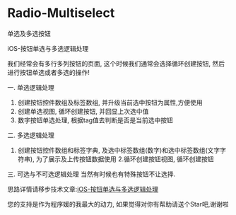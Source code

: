 # Radio-Multiselect
单选及多选按钮

iOS-按钮单选与多选逻辑处理

我们经常会有多行多列按钮的页面, 这个时候我们通常会选择循环创建按钮, 然后进行按钮单选或者多选的操作!

一. 单选逻辑处理
1. 创建按钮控件数组及标签数组, 并升级当前选中按钮为属性,方便使用
2. 创建单选视图, 循环创建按钮, 并回显上次选中值
3. 数字按钮单选处理, 根据tag值去判断是否是当前选中按钮

二. 多选逻辑处理
1. 创建按钮控件数组和标签字典, 及选中标签数组(数字)和选中标签数组(文字字符串), 为了展示及上传按钮数据使用
2.循环创建按钮视图, 循环创建按钮

三. 可选与不可选逻辑处理
当然有时候也有特殊按钮不让选择.


思路详情请移步技术文章:[iOS-按钮单选与多选逻辑处理](http://www.jianshu.com/p/ba9b53af81c8)

您的支持是作为程序媛的我最大的动力, 如果觉得对你有帮助请送个Star吧,谢谢啦
